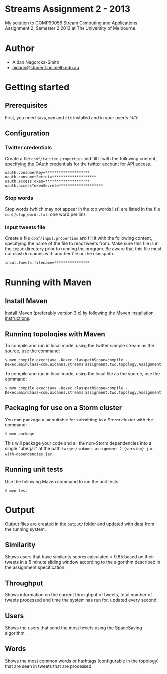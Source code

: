 # Streams Assignment 2 - 2013

My solution to COMP90056 Stream Computing and Applications Assignment 2,
Semester 2 2013 at The University of Melbourne.

# Author

* Aidan Nagorcka-Smith
* aidann@student.unimelb.edu.au

# Getting started

## Prerequisites

First, you need `java`, `mvn` and `git` installed and in your user's `PATH`.  

## Configuration

### Twitter credentials

Create a file `conf/twitter.properties` and fill it with the following content,
specifying the OAuth credentials for the twitter account for API access.

    oauth.consumerKey=********************
    oauth.consumerSecret=********************
    oauth.accessToken=********************
    oauth.accessTokenSecret=********************

### Stop words

Stop words (which may not appear in the top words list) are listed in the file `conf/stop_words.txt`, one word per line.

### Input tweets file

Create a file `conf/input.properties` and fill it with the following content,
specifying the name of the file to read tweets from. Make sure this file is in
the `input` directory prior to running the program. Be aware that this file
must not clash in names with another file on the classpath.

    input.tweets.filename=****************

# Running with Maven

## Install Maven
Install Maven (preferably version 3.x) by following the 
[Maven installation instructions](http://maven.apache.org/download.cgi).

## Running topologies with Maven

To compile and run in local mode, using the twitter sample stream as the source, use the command:

    $ mvn compile exec:java -Dexec.classpathScope=compile -Dexec.mainClass=com.aidanns.streams.assignment.two.topology.AssignmentTwoFromStream

To compile and run in local mode, using the local file as the source, use the command:

    $ mvn compile exec:java -Dexec.classpathScope=compile -Dexec.mainClass=com.aidanns.streams.assignment.two.topology.AssignmentTwoFromFile

## Packaging for use on a Storm cluster

You can package a jar suitable for submitting to a Storm cluster with the command:

    $ mvn package

This will package your code and all the non-Storm dependencies into a single 
"uberjar" at the path 
`target/aidanns-assignment-2-{version}-jar-with-dependencies.jar`.


## Running unit tests

Use the following Maven command to run the unit tests.

    $ mvn test

# Output

Output files are created in the `output/` folder and updated with data from the
running system.

## Similarity

Shows users that have similarity scores calculated > 0.65 based on their 
tweets in a 5 minute sliding window according to the algorithm described in the 
assignment specification.

## Throughput

Shows information on the current throughput of tweets, total number of tweets
processed and time the system has run for, updated every second.

## Users

Shows the users that send the most tweets using the SpaceSaving algorithm.

## Words

Shows the most common words or hashtags (configurable in the topology) that
are seen in tweets that are processed.
